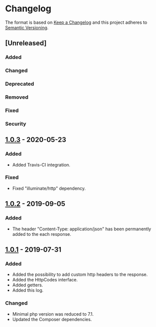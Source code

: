 # Changelog
The format is based on [Keep a Changelog](http://keepachangelog.com/en/1.0.0/)
and this project adheres to [Semantic Versioning](http://semver.org/spec/v2.0.0.html).

## [Unreleased]
### Added
### Changed
### Deprecated
### Removed
### Fixed
### Security


## [1.0.3] - 2020-05-23
### Added
- Added Travis-CI integration.
### Fixed
- Fixed "illuminate/http" dependency.

## [1.0.2] - 2019-09-05
### Added
- The header "Content-Type: application/json" has been permanently added to the each response.

## [1.0.1] - 2019-07-31
### Added
- Added the possibility to add custom http headers to the response.
- Added the HttpCodes interface.
- Added getters.
- Added this log.
### Changed
- Minimal php version was reduced to 7.1.
- Updated the Composer dependencies.

[1.0.3]: https://github.com/CaliforniaMountainSnake/json-response/compare/1.0.2...1.0.3
[1.0.2]: https://github.com/CaliforniaMountainSnake/json-response/compare/1.0.1...1.0.2
[1.0.1]: https://github.com/CaliforniaMountainSnake/json-response/compare/fc1c036571c27213de85d7c21a447144bc4947b1...1.0.1
